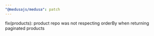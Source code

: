 ```yaml
---
"@medusajs/medusa": patch
---
```


fix(products): product repo was not respecting orderBy when returning paginated products
